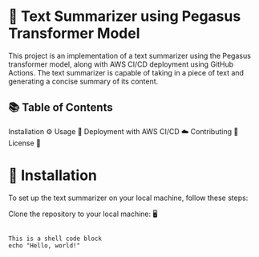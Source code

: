#  📝 Text Summarizer using Pegasus Transformer Model

This project is an implementation of a text summarizer using the Pegasus transformer model, along with AWS CI/CD deployment using GitHub Actions. The text summarizer is capable of taking in a piece of text and generating a concise summary of its content.

## 📚 Table of Contents

Installation ⚙️
Usage 🚀
Deployment with AWS CI/CD ☁️
Contributing 🤝
License 📄

# 🔧 Installation
To set up the text summarizer on your local machine, follow these steps:

Clone the repository to your local machine: 🖥️
```shell

This is a shell code block
echo "Hello, world!"
```
